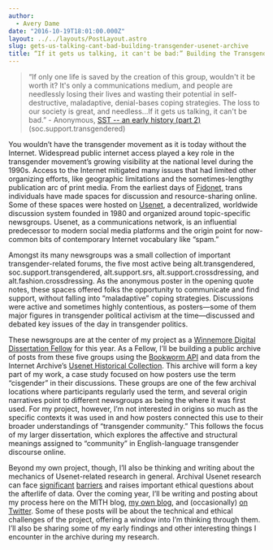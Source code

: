 ```yaml
---
author:
  - Avery Dame
date: "2016-10-19T18:01:00.000Z"
layout: ../../layouts/PostLayout.astro
slug: gets-us-talking-cant-bad-building-transgender-usenet-archive
title: “If it gets us talking, it can't be bad:” Building the Transgender Usenet Archive
---
```


> “If only one life is saved by the creation of this group, wouldn't it be worth it? It's only a communications medium, and people are needlessly losing their lives and wasting their potential in self-destructive, maladaptive, denial-bases coping strategies. The loss to our society is great, and needless...If it gets us talking, it can't be bad.” - Anonymous, [SST -- an early history (part 2)](https://groups.google.com/forum/#!msg/soc.support.transgendered/8Ap1R-7uRz0/arwkTag6p_sJ) (soc.support.transgendered)

You wouldn’t have the transgender movement as it is today without the Internet. Widespread public internet access played a key role in the transgender movement’s growing visibility at the national level during the 1990s. Access to the Internet mitigated many issues that had limited other organizing efforts, like geographic limitations and the sometimes-lengthy publication arc of print media. From the earliest days of [Fidonet](https://en.wikipedia.org/wiki/FidoNet), trans individuals have made spaces for discussion and resource-sharing online. Some of these spaces were hosted on [Usenet](https://en.wikipedia.org/wiki/Usenet), a decentralized, worldwide discussion system founded in 1980 and organized around topic-specific newsgroups. Usenet, as a communications network, is an influential predecessor to modern social media platforms and the origin point for now-common bits of contemporary Internet vocabulary like “spam.”

Amongst its many newsgroups was a small collection of important transgender-related forums, the five most active being alt.transgendered, soc.support.transgendered, alt.support.srs, alt.support.crossdressing, and alt.fashion.crossdressing. As the anonymous poster in the opening quote notes, these spaces offered folks the opportunity to communicate and find support, without falling into “maladaptive” coping strategies. Discussions were active and sometimes highly contentious, as posters—some of them major figures in transgender political activism at the time—discussed and debated key issues of the day in transgender politics.

These newsgroups are at the center of my project as a [Winnemore Digital Dissertation Fellow](http://mith.umd.edu/community/fellowships/winnemore-fellows/) for this year. As a Fellow, I’ll be building a public archive of posts from these five groups using the [Bookworm API](http://benschmidt.org/projects/bookworm-info/) and data from the Internet Archive’s [Usenet Historical Collection](https://archive.org/details/usenethistorical). This archive will form a key part of my work, a case study focused on how posters use the term “cisgender” in their discussions. These groups are one of the few archival locations where participants regularly used the term, and several origin narratives point to different newsgroups as being the where it was first used. For my project, however, I’m not interested in origins so much as the specific contexts it was used in and how posters connected this use to their broader understandings of “transgender community.” This follows the focus of my larger dissertation, which explores the affective and structural meanings assigned to “community” in English-language transgender discourse online.

Beyond my own project, though, I’ll also be thinking and writing about the mechanics of Usenet-related research in general. Archival Usenet research can face [significant](https://medium.com/message/never-trust-a-corporation-to-do-a-librarys-job-f58db4673351#.4oj9n1ccu) [barriers](http://motherboard.vice.com/en_uk/read/google-a-search-company-has-made-its-internet-archive-impossible-to-search) and raises important ethical questions about the afterlife of data. Over the coming year, I’ll be writing and posting about my process here on the MITH blog, [my own blog](http://averydame.net/?page_id=436), and (occasionally) [on Twitter](https://twitter.com/adame). Some of these posts will be about the technical and ethical challenges of the project, offering a window into I’m thinking through them. I’ll also be sharing some of my early findings and other interesting things I encounter in the archive during my research.
